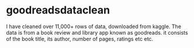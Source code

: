 # goodreadsdataclean
I have cleaned over 11,000+ rows of data, downloaded from kaggle. The data is from a book review and library app known as goodreads. it consists of the book title, its author, number of pages, ratings etc etc.
